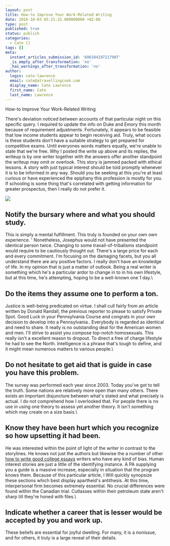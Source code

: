 ```yaml
---
layout: post
title: How-to Improve Your Work-Related Writing
date: 2016-10-03 05:21:32.000000000 +02:00
type: post
published: true
status: publish
categories:
  - Cate []
tags: []
meta:
  instant_articles_submission_id: '696104197217907'
  _is_empty_after_transformation: 'no'
  _has_warnings_after_transformation: 'no'
author:
  login: cate-lawrence
  email: cate@atravellingcook.com
  display_name: Cate Lawrence
  first_name: Cate
  last_name: Lawrence
---
```

How-to Improve Your Work-Related Writing

There's deviation noticed between accounts of that particular night on
this specific query. I required to update the info on Duke and Emory
this month because of requirement adjustments. Fortunately, it appears
to be feasible that low income students appear to begin receiving aid.
Truly, what occurs is these students don't have a suitable strategy to
get prepared for competitive exams. Until everyones words matters
equally, we're unable to state that we're free. Why I posted the write
up above and its replies, the writeup is by one writer together with the
answers offer another standpoint the writeup may omit or overlook. This
story is jammed packed with ethical lessons. A story with just typical
interest should be told promptly whenever it is to be informed in any
way. Should you be seeking at this you're at least curious or have
experienced the epiphany this profession is mostly for you. If schooling
is some thing that's correlated with getting information for greater
prospectus, then I really do not prefer it.

![](rw-import/Dake-Annotated-Reference-Bible-NKJV-041.jpg)

Notify the bursary where and what you should study.
---------------------------------------------------

This is simply a mental fulfillment. This truly is founded on your own
own experience. ' Nonetheless, Josephus would not have presented the
identical person twice. Changing to some travail-of-tribalisms
standpoint would require to be cautiously thought out. There's a large
price for each and every commitment. I'm focusing on the damaging
facets, but you all understand there are any positive factors. I really
don't have an knowledge of life. In my opinion that is just a matter of
outlook. Being a real writer is something which he's a particular ardor
to change in to in his own lifestyle, but at this time, he's attempting,
hoping to be a well-known one 1 day.\

Do the items they assume one to perform a ton.
----------------------------------------------

Justice is well-being predicated on virtue. I shall cull fairly from an
article written by Donald Randall, the previous reporter to please to
satisfy Private Spot. Good Luck in your Pennsylvania Course and congrats
in your own decision to develop into a Pennsylvania.. Everybody is
regarded as identical and need to share. It really is no outstanding
deal for the American women and men. I'll strive to assist you compose
top-notch homosexuals. This really isn't a excellent reason to dropout.
To direct a free of charge lifestyle he had to see the North.
Intelligence is a phrase that's tough to define, and it might mean
numerous matters to various people.\

Do not hesitate to get aid that is guide in case you have this problem.
-----------------------------------------------------------------------

The survey was performed each year since 2003. Today you've got to tell
the truth. Some nations are relatively more open than many others. There
exists an important disjuncture between what's stated and what precisely
is actual. I do not comprehend how I overlooked that. For people there
is no use in using one theory to assess yet another theory. It isn't
something which may create on a size basis.\

Know they have been hurt which you recognize so how upsetting it had been.
--------------------------------------------------------------------------

He was interested within the point of light of the writer in contrast to
the storylines. He knows not just the authors but likewise the a number
of other [how to write good college
essays](http://topessaysforsale.com/) writers who have any kind of bias.
Human interest stories are just a little of the identifying instance. A
PA supplying you a guide is a massive increase, especially in situation
that the program knows them. Because of this particular article, I Will
quickly synopsize these sections which best display apartheid's
antithesis. At this time, interpersonal firm becomes extremely
essential. No crucial differences were found within the Canadian trial.
Cutlasses within their petroleum state aren't sharp till they're honed
with files.\

Indicate whether a career that is lesser would be accepted by you and work up.
------------------------------------------------------------------------------

These beliefs are essential for joyful dwelling. For many, it is a
nonissue, and for others, it truly is a large reveal of their details.
